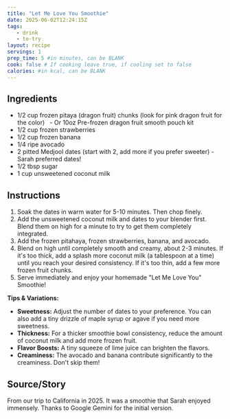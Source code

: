 ```yaml
---
title: "Let Me Love You Smoothie"
date: 2025-06-02T12:24:15Z
tags:
   - drink
   - to-try
layout: recipe
servings: 1
prep_time: 5 #in minutes, can be BLANK
cook: false # If cooking leave true, if cooling set to false
calories: #in kcal, can be BLANK
---
```


## Ingredients


- 1/2 cup frozen pitaya (dragon fruit) chunks (look for pink dragon fruit for the color)
  - Or 10oz Pre-frozen dragon fruit smooth pouch kit
- 1/2 cup frozen strawberries
- 1/2 cup frozen banana 
- 1/4 ripe avocado
- 2 pitted Medjool dates (start with 2, add more if you prefer sweeter) - Sarah preferred dates!
- 1/2 tbsp sugar
- 1 cup unsweetened coconut milk


## Instructions

1. Soak the dates in warm water for 5-10 minutes. Then chop finely.
2. Add the unsweetened coconut milk and dates to your blender first. Blend them on high for a minute to try to get them completely integrated.
3. Add the frozen pitahaya, frozen strawberries, banana, and avocado.
4. Blend on high until completely smooth and creamy, about 2-3 minutes. If it's too thick, add a splash more coconut milk (a tablespoon at a time) until you reach your desired consistency. If it's too thin, add a few more frozen fruit chunks.
5. Serve immediately and enjoy your homemade "Let Me Love You" Smoothie!

**Tips & Variations:**

- **Sweetness:** Adjust the number of dates to your preference. You can also add a tiny drizzle of maple syrup or agave if you need more sweetness.
- **Thickness:** For a thicker smoothie bowl consistency, reduce the amount of coconut milk and add more frozen fruit.
- **Flavor Boosts:** A tiny squeeze of lime juice can brighten the flavors.
- **Creaminess:** The avocado and banana contribute significantly to the creaminess. Don't skip them!

## Source/Story

From our trip to California in 2025. It was a smoothie that Sarah enjoyed immensely. Thanks to Google Gemini for the initial version.
